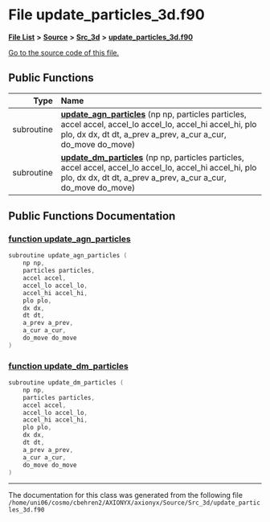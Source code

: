 
# File update\_particles\_3d.f90


[**File List**](files.md) **>** [**Source**](dir_74389ed8173ad57b461b9d623a1f3867.md) **>** [**Src\_3d**](dir_723248e6e98dc7cb10ec13b7569a328c.md) **>** [**update\_particles\_3d.f90**](update__particles__3d_8f90.md)

[Go to the source code of this file.](update__particles__3d_8f90_source.md)


















## Public Functions

| Type | Name |
| ---: | :--- |
|  subroutine | [**update\_agn\_particles**](update__particles__3d_8f90.md#function-update-agn-particles) (np np, particles particles, accel accel, accel\_lo accel\_lo, accel\_hi accel\_hi, plo plo, dx dx, dt dt, a\_prev a\_prev, a\_cur a\_cur, do\_move do\_move) <br> |
|  subroutine | [**update\_dm\_particles**](update__particles__3d_8f90.md#function-update-dm-particles) (np np, particles particles, accel accel, accel\_lo accel\_lo, accel\_hi accel\_hi, plo plo, dx dx, dt dt, a\_prev a\_prev, a\_cur a\_cur, do\_move do\_move) <br> |








## Public Functions Documentation


### <a href="#function-update-agn-particles" id="function-update-agn-particles">function update\_agn\_particles </a>


```cpp
subroutine update_agn_particles (
    np np,
    particles particles,
    accel accel,
    accel_lo accel_lo,
    accel_hi accel_hi,
    plo plo,
    dx dx,
    dt dt,
    a_prev a_prev,
    a_cur a_cur,
    do_move do_move
) 
```



### <a href="#function-update-dm-particles" id="function-update-dm-particles">function update\_dm\_particles </a>


```cpp
subroutine update_dm_particles (
    np np,
    particles particles,
    accel accel,
    accel_lo accel_lo,
    accel_hi accel_hi,
    plo plo,
    dx dx,
    dt dt,
    a_prev a_prev,
    a_cur a_cur,
    do_move do_move
) 
```



------------------------------
The documentation for this class was generated from the following file `/home/uni06/cosmo/cbehren2/AXIONYX/axionyx/Source/Src_3d/update_particles_3d.f90`